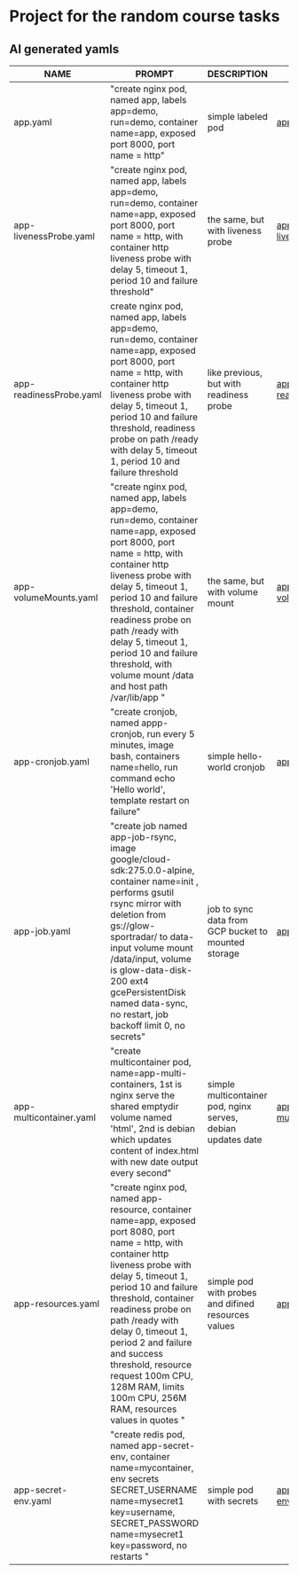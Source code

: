 # Project for the random course tasks



## AI generated yamls

| NAME   | PROMPT   | DESCRIPTION   | EXAMPLE   |
|--------|----------|---------------|-----------|
| app.yaml | "create nginx pod, named app, labels app=demo, run=demo, container name=app, exposed port 8000, port name = http" | simple labeled pod | [app.yaml](./yaml/app.yaml) |
| app-livenessProbe.yaml | "create nginx pod, named app, labels app=demo, run=demo, container name=app, exposed port 8000, port name = http, with container http liveness probe with delay 5, timeout 1, period 10 and failure threshold" | the same, but with liveness probe | [app-livenessProbe.yaml](./yaml/app-livenessProbe.yaml) |
| app-readinessProbe.yaml | create nginx pod, named app, labels app=demo, run=demo, container name=app, exposed port 8000, port name = http, with container http liveness probe with delay 5, timeout 1, period 10 and failure threshold, readiness probe on path /ready with delay 5, timeout 1, period 10 and failure threshold | like previous, but with readiness probe | [app-readinessProbe.yaml](./yaml/app-readinessProbe.yaml) |
| app-volumeMounts.yaml | "create nginx pod, named app, labels app=demo, run=demo, container name=app, exposed port 8000, port name = http, with container http liveness probe with delay 5, timeout 1, period 10 and failure threshold,  container readiness probe on path /ready with delay 5, timeout 1, period 10 and failure threshold, with volume mount /data and host path /var/lib/app " | the same, but with volume mount | [app-volumeMounts.yaml](./yaml/app-volumeMounts.yaml) |
| app-cronjob.yaml | "create cronjob, named appp-cronjob, run every 5 minutes, image bash, containers name=hello, run command echo 'Hello world', template restart on failure" | simple hello-world cronjob | [app-cronjob.yaml](./yaml/app-cronjob.yaml) |
| app-job.yaml | "create job named app-job-rsync, image google/cloud-sdk:275.0.0-alpine, container name=init , performs gsutil rsync mirror with deletion from gs://glow-sportradar/ to data-input volume mount /data/input, volume is glow-data-disk-200 ext4 gcePersistentDisk named data-sync, no restart, job backoff limit 0, no secrets" | job to sync data from GCP bucket to mounted storage | [app-job.yaml](./yaml/app-job.yaml) |
| app-multicontainer.yaml | "create multicontainer pod, name=app-multi-containers, 1st is nginx serve the shared emptydir volume named 'html', 2nd is debian which updates content of index.html with new date output every second" | simple multicontainer pod, nginx serves, debian updates date | [app-multicontainer.yaml](./yaml/app-multicontainer.yaml) |
| app-resources.yaml | "create nginx pod, named app-resource, container name=app, exposed port 8080, port name = http, with container http liveness probe with delay 5, timeout 1, period 10 and failure threshold,  container readiness probe on path /ready with delay 0, timeout 1, period 2 and failure and success threshold, resource request 100m CPU, 128M RAM, limits 100m CPU, 256M RAM, resources values in quotes " | simple pod with probes and difined resources values | [app-resources.yaml](./yaml/app-resources.yaml) |
| app-secret-env.yaml | "create redis pod, named app-secret-env, container name=mycontainer, env secrets SECRET_USERNAME name=mysecret1 key=username, SECRET_PASSWORD name=mysecret1 key=password, no restarts " | simple pod with secrets | [app-secret-env.yaml](app-secret-env.yaml) |
